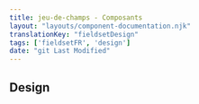```yaml
---
title: jeu-de-champs - Composants
layout: "layouts/component-documentation.njk"
translationKey: "fieldsetDesign"
tags: ['fieldsetFR', 'design']
date: "git Last Modified"
---
```


## Design